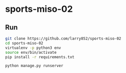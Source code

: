 # sports-miso-02

## Run
```sh
git clone https://github.com/larry852/sports-miso-02
cd sports-miso-02
virtualenv -p python3 env
source env/bin/activate
pip install -r requirements.txt

python manage.py runserver
```